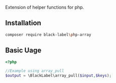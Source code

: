 Extension of helper functions for php.

## Installation

```sh
composer require black-label\php-array
```

## Basic Uage

```php
<?php

//Example using array_pull
$output = \BlackLabel\array_pull($input,$keys);
